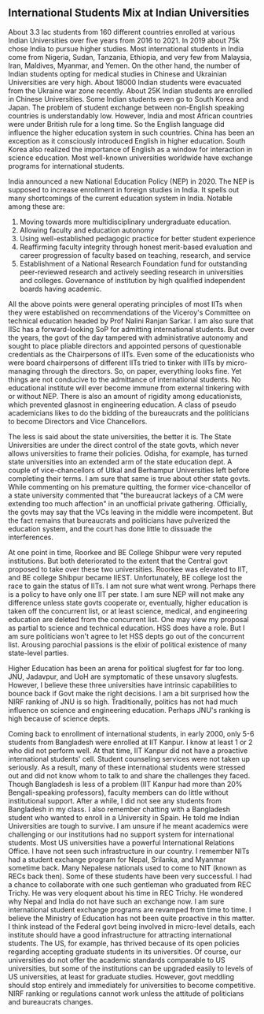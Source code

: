 ## International Students Mix at Indian Universities

About 3.3 lac students from 160 different countries enrolled at various Indian Universities over five years from 2016 to 2021. In 2019 about
75k chose India to pursue higher studies. Most international students in India come from Nigeria, Sudan, Tanzania, Ethiopia, and 
very few from Malaysia, Iran, Maldives, Myanmar, and Yemen. On the other hand, the number of Indian students opting for medical studies in Chinese and 
Ukrainian Universities are very high. About 18000 Indian students were evacuated from the Ukraine war zone recently. About 25K Indian students are enrolled
in Chinese Universities. Some Indian students even go to South Korea and Japan. The problem of student exchange between non-English speaking countries is 
understandably low. However, India and most African countries were under British rule for a long time. So the English language did influence the higher 
education system in such countries. China has been an exception as it consciously introduced English in higher education. South Korea also realized the 
importance of English as a window for interaction in science education. Most well-known universities worldwide have exchange programs for international 
students.

India announced a new National Education Policy (NEP) in 2020. The NEP is supposed to increase enrollment in foreign studies in India. It spells out many 
shortcomings of the current education system in India. Notable among these are:

1. Moving towards more multidisciplinary undergraduate education.
2. Allowing faculty and education autonomy
3. Using well-established pedagogic practice for better student experience
4. Reaffirming faculty integrity through honest merit-based evaluation and career progression of faculty based on teaching, research, and service
5. Establishment of a National Research Foundation fund for outstanding peer-reviewed research and actively seeding research in universities and colleges.
Governance of institution by high qualified independent boards having academic.

All the above points were general operating principles of most IITs when they were established on recommendations of the Viceroy's Committee on 
technical education headed by Prof Nalini Ranjan Sarkar. I am also sure that IISc has a forward-looking SoP for admitting international students.
But over the years, the govt of the day tampered with administrative autonomy and sought to place pliable directors and appointed persons of questionable 
credentials as the Chairpersons of IITs. Even some of the educationists who were board chairpersons of different IITs tried to tinker with IITs by
micro-managing through the directors. So, on paper, everything looks fine. Yet things are not conducive to the admittance of international students. No educational institute will ever become immune from external tinkering with or without NEP. There is also an amount of rigidity among educationists, which 
prevented glasnost in engineering education. A class of pseudo academicians likes to do the bidding of the bureaucrats and the politicians
to become Directors and Vice Chancellors. 

The less is said about the state universities, the better it is. The State Universities are under the direct 
control of the state govts, which never allows universities to frame their policies. Odisha, for example, has turned state universities into an extended 
arm of the state education dept.  A couple of vice-chancellors of Utkal and Berhampur Universities left before completing their terms. I am sure that same is 
true about other state govts. While commenting on his premature quitting, the former vice-chancellor of a state university commented that "the bureaucrat 
lackeys of a CM were extending too much affection" in an unofficial private gathering. Officially, the govts may say that the VCs leaving in the middle were
incompetent. But the fact remains that bureaucrats and politicians have pulverized the education system, and the court has done little to dissuade the
interferences. 

At one point in time, Roorkee and BE College Shibpur were very reputed institutions. But both deteriorated to the extent that the Central govt proposed to take 
over these two universities. Roorkee was elevated to IIT, and BE college Shibpur became IIEST. Unfortunately,
BE college lost the race to gain the status of IITs. I am not sure what went wrong. Perhaps there is a policy to have only one IIT per state. 
I am sure NEP will not make any difference unless state govts cooperate or, eventually, higher education is taken off the concurrent list, or
at least science, medical, and engineering education are deleted from the concurrent list. One may view my proposal as partial to science and technical education. HSS does have a role.
But I am sure politicians won't agree to let HSS depts go out of the concurrent list. Arousing parochial passions is the elixir of political existence
of many state-level parties. 

Higher Education has been an arena for political slugfest for far too long. JNU, Jadavpur, and UoH are symptomatic of these 
unsavory slugfests. However, I believe these three universities have intrinsic capabilities to bounce back if Govt make the right decisions.
I am a bit surprised how the NIRF ranking of JNU is so high. Traditionally, politics has not had much influence on science and engineering education. 
Perhaps JNU's ranking is high because of science depts.  

Coming back to enrollment of international students, in early 2000, only 5-6 students from Bangladesh were enrolled at IIT Kanpur. I know at least 1 or 2 who 
did not perform well. At that time, IIT Kanpur did not have a proactive international students' cell. Student counseling services were not taken up seriously.
As a result, many of these international students were stressed out and did not know whom to talk to and share the challenges they faced. Though Bangladesh
is less of a problem (IIT Kanpur had more than 20% Bengali-speaking professors),  faculty members can do little without institutional
support. After a while, I did not see any students from Bangladesh in my class. I also remember chatting with a Bangladesh student
who wanted to enroll in a University in Spain. He told me Indian Universities are tough to survive. I am unsure if he meant academics were challenging or
our institutions had no support system for international students. Most US universities have a powerful International Relations Office. I have not seen such
infrastructure in our country. I remember NITs had a student exchange program for Nepal, Srilanka, and Myanmar sometime back. Many Nepalese nationals used
to come to NIT (known as RECs back then). Some of these students have been very successful. I had a chance to collaborate with one such gentleman who 
graduated from REC Trichy. He was very eloquent about his time in REC Trichy. He wondered why Nepal and India do not have such an exchange now. 
I am sure international student exchange programs are revamped from time to time. I believe the Ministry of Education has not been quite proactive
in this matter. I think instead of the Federal govt being involved in micro-level details, each institute should have a good infrastructure for attracting
international students. The US, for example, has thrived because of its open policies regarding accepting graduate students in its universities. Of course, our
universities do not offer the academic standards comparable to US universities, but some of the institutions can be upgraded easily to levels of 
US universities, at least for graduate studies. However, govt meddling should stop entirely and immediately for universities to become competitive. NIRF 
ranking or regulations cannot work unless the attitude of politicians and bureaucrats changes. 
